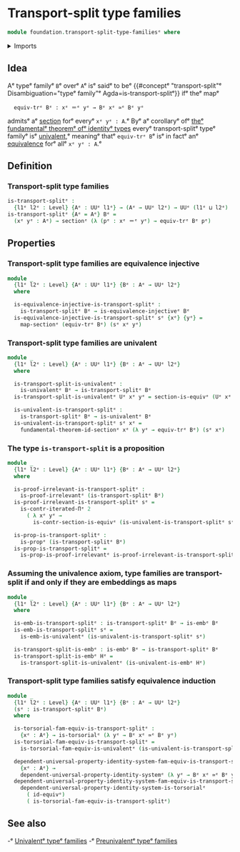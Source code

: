 # Transport-split type families

```agda
module foundation.transport-split-type-familiesᵉ where
```

<details><summary>Imports</summary>

```agda
open import elementary-number-theory.natural-numbersᵉ

open import foundation.action-on-equivalences-functionsᵉ
open import foundation.action-on-identifications-functionsᵉ
open import foundation.cartesian-product-typesᵉ
open import foundation.dependent-pair-typesᵉ
open import foundation.equivalence-extensionalityᵉ
open import foundation.equivalence-injective-type-familiesᵉ
open import foundation.equivalencesᵉ
open import foundation.function-extensionalityᵉ
open import foundation.fundamental-theorem-of-identity-typesᵉ
open import foundation.iterated-dependent-product-typesᵉ
open import foundation.transport-along-identificationsᵉ
open import foundation.unit-typeᵉ
open import foundation.univalent-type-familiesᵉ
open import foundation.universal-property-identity-systemsᵉ
open import foundation.universe-levelsᵉ

open import foundation-core.embeddingsᵉ
open import foundation-core.identity-typesᵉ
open import foundation-core.propositionsᵉ
open import foundation-core.sectionsᵉ
open import foundation-core.torsorial-type-familiesᵉ
```

</details>

## Idea

Aᵉ typeᵉ familyᵉ `B`ᵉ overᵉ `A`ᵉ isᵉ saidᵉ to beᵉ
{{#conceptᵉ "transport-split"ᵉ Disambiguation="typeᵉ family"ᵉ Agda=is-transport-splitᵉ}}
ifᵉ theᵉ mapᵉ

```text
  equiv-trᵉ Bᵉ : xᵉ ＝ᵉ yᵉ → Bᵉ xᵉ ≃ᵉ Bᵉ yᵉ
```

admitsᵉ aᵉ [section](foundation-core.sections.mdᵉ) forᵉ everyᵉ `xᵉ yᵉ : A`.ᵉ Byᵉ aᵉ
corollaryᵉ ofᵉ
[theᵉ fundamentalᵉ theoremᵉ ofᵉ identityᵉ types](foundation.fundamental-theorem-of-identity-types.mdᵉ)
everyᵉ transport-splitᵉ typeᵉ familyᵉ isᵉ
[univalent](foundation.univalent-type-families.md),ᵉ meaningᵉ thatᵉ `equiv-trᵉ B`ᵉ isᵉ
in factᵉ anᵉ [equivalence](foundation-core.equivalences.mdᵉ) forᵉ allᵉ `xᵉ yᵉ : A`.ᵉ

## Definition

### Transport-split type families

```agda
is-transport-splitᵉ :
  {l1ᵉ l2ᵉ : Level} {Aᵉ : UUᵉ l1ᵉ} → (Aᵉ → UUᵉ l2ᵉ) → UUᵉ (l1ᵉ ⊔ l2ᵉ)
is-transport-splitᵉ {Aᵉ = Aᵉ} Bᵉ =
  (xᵉ yᵉ : Aᵉ) → sectionᵉ (λ (pᵉ : xᵉ ＝ᵉ yᵉ) → equiv-trᵉ Bᵉ pᵉ)
```

## Properties

### Transport-split type families are equivalence injective

```agda
module _
  {l1ᵉ l2ᵉ : Level} {Aᵉ : UUᵉ l1ᵉ} {Bᵉ : Aᵉ → UUᵉ l2ᵉ}
  where

  is-equivalence-injective-is-transport-splitᵉ :
    is-transport-splitᵉ Bᵉ → is-equivalence-injectiveᵉ Bᵉ
  is-equivalence-injective-is-transport-splitᵉ sᵉ {xᵉ} {yᵉ} =
    map-sectionᵉ (equiv-trᵉ Bᵉ) (sᵉ xᵉ yᵉ)
```

### Transport-split type families are univalent

```agda
module _
  {l1ᵉ l2ᵉ : Level} {Aᵉ : UUᵉ l1ᵉ} {Bᵉ : Aᵉ → UUᵉ l2ᵉ}
  where

  is-transport-split-is-univalentᵉ :
    is-univalentᵉ Bᵉ → is-transport-splitᵉ Bᵉ
  is-transport-split-is-univalentᵉ Uᵉ xᵉ yᵉ = section-is-equivᵉ (Uᵉ xᵉ yᵉ)

  is-univalent-is-transport-splitᵉ :
    is-transport-splitᵉ Bᵉ → is-univalentᵉ Bᵉ
  is-univalent-is-transport-splitᵉ sᵉ xᵉ =
    fundamental-theorem-id-sectionᵉ xᵉ (λ yᵉ → equiv-trᵉ Bᵉ) (sᵉ xᵉ)
```

### The type `is-transport-split` is a proposition

```agda
module _
  {l1ᵉ l2ᵉ : Level} {Aᵉ : UUᵉ l1ᵉ} {Bᵉ : Aᵉ → UUᵉ l2ᵉ}
  where

  is-proof-irrelevant-is-transport-splitᵉ :
    is-proof-irrelevantᵉ (is-transport-splitᵉ Bᵉ)
  is-proof-irrelevant-is-transport-splitᵉ sᵉ =
    is-contr-iterated-Πᵉ 2
      ( λ xᵉ yᵉ →
        is-contr-section-is-equivᵉ (is-univalent-is-transport-splitᵉ sᵉ xᵉ yᵉ))

  is-prop-is-transport-splitᵉ :
    is-propᵉ (is-transport-splitᵉ Bᵉ)
  is-prop-is-transport-splitᵉ =
    is-prop-is-proof-irrelevantᵉ is-proof-irrelevant-is-transport-splitᵉ
```

### Assuming the univalence axiom, type families are transport-split if and only if they are embeddings as maps

```agda
module _
  {l1ᵉ l2ᵉ : Level} {Aᵉ : UUᵉ l1ᵉ} {Bᵉ : Aᵉ → UUᵉ l2ᵉ}
  where

  is-emb-is-transport-splitᵉ : is-transport-splitᵉ Bᵉ → is-embᵉ Bᵉ
  is-emb-is-transport-splitᵉ sᵉ =
    is-emb-is-univalentᵉ (is-univalent-is-transport-splitᵉ sᵉ)

  is-transport-split-is-embᵉ : is-embᵉ Bᵉ → is-transport-splitᵉ Bᵉ
  is-transport-split-is-embᵉ Hᵉ =
    is-transport-split-is-univalentᵉ (is-univalent-is-embᵉ Hᵉ)
```

### Transport-split type families satisfy equivalence induction

```agda
module _
  {l1ᵉ l2ᵉ : Level} {Aᵉ : UUᵉ l1ᵉ} {Bᵉ : Aᵉ → UUᵉ l2ᵉ}
  (sᵉ : is-transport-splitᵉ Bᵉ)
  where

  is-torsorial-fam-equiv-is-transport-splitᵉ :
    {xᵉ : Aᵉ} → is-torsorialᵉ (λ yᵉ → Bᵉ xᵉ ≃ᵉ Bᵉ yᵉ)
  is-torsorial-fam-equiv-is-transport-splitᵉ =
    is-torsorial-fam-equiv-is-univalentᵉ (is-univalent-is-transport-splitᵉ sᵉ)

  dependent-universal-property-identity-system-fam-equiv-is-transport-splitᵉ :
    {xᵉ : Aᵉ} →
    dependent-universal-property-identity-systemᵉ (λ yᵉ → Bᵉ xᵉ ≃ᵉ Bᵉ yᵉ) id-equivᵉ
  dependent-universal-property-identity-system-fam-equiv-is-transport-splitᵉ =
    dependent-universal-property-identity-system-is-torsorialᵉ
      ( id-equivᵉ)
      ( is-torsorial-fam-equiv-is-transport-splitᵉ)
```

## See also

-ᵉ [Univalentᵉ typeᵉ families](foundation.univalent-type-families.mdᵉ)
-ᵉ [Preunivalentᵉ typeᵉ families](foundation.preunivalent-type-families.mdᵉ)